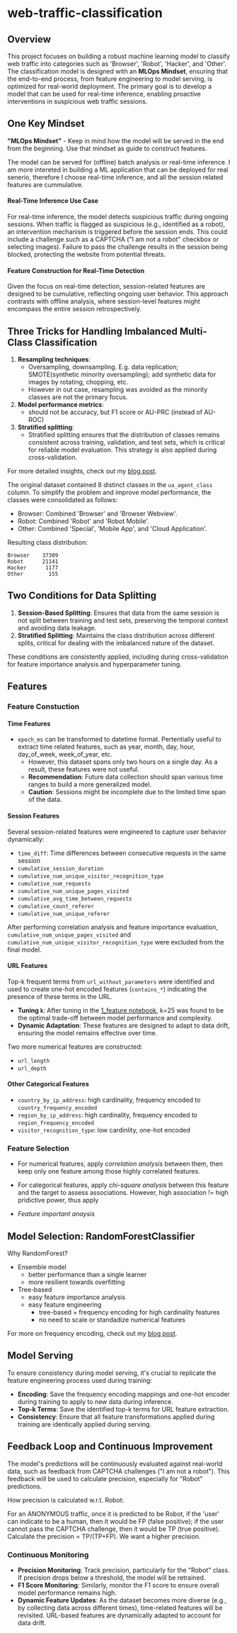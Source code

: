 # web-traffic-classification

## Overview
This project focuses on building a robust machine learning model to classify web traffic into categories such as 'Browser', 'Robot', 'Hacker', and 'Other'. The classification model is designed with an **MLOps Mindset**, ensuring that the end-to-end process, from feature engineering to model serving, is optimized for real-world deployment. The primary goal is to develop a model that can be used for real-time inference, enabling proactive interventions in suspicious web traffic sessions.

## One Key Mindset 
**"MLOps Mindset"** -  Keep in mind how the model will be served in the end from the beginning. Use that mindset as guide to construct features.

The model can be served for (offline) batch analysis or real-time inference. I am more intereted in building a ML application that can be deployed for real senerio, therefore I choose real-time inference, and all the session related features are cummulative. 

#### Real-Time Inference Use Case
 For real-time inference, the model detects suspicious traffic during ongoing sessions. When traffic is flagged as suspicious (e.g., identified as a robot), an intervention mechanism is triggered before the session ends. This could include a challenge such as a CAPTCHA ("I am not a robot" checkbox or selecting images). Failure to pass the challenge results in the session being blocked, protecting the website from potential threats.

#### Feature Construction for Real-Time Detection
Given the focus on real-time detection, session-related features are designed to be cumulative, reflecting ongoing user behavior. This approach contrasts with offline analysis, where session-level features might encompass the entire session retrospectively.

## Three Tricks for Handling Imbalanced Multi-Class Classification 

1. **Resampling techniques**: 
    - Oversampling, downsampling. E.g. data replication; SMOTE(synthetic minority oversampling); add synthetic data for images by rotating, chopping, etc. 
    - However in out case, resampling was avoided as the minority classes are not the primary focus.
2. **Model performance metrics**: 
    - should not be accuracy, but F1 score or AU-PRC (instead of AU-ROC)
3. **Stratified splitting**: 
    - Stratified splitting ensures that the distribution of classes remains consistent across training, validation, and test sets, which is critical for reliable model evaluation. This strategy is also applied during cross-validation.

For more detailed insights, check out my [blog post](https://medium.com/@SiqiLi/imbalanced-dataset-in-classification-a28e564124d5).

The original dataset contained 8 distinct classes in the `ua_agent_class` column. To simplify the problem and improve model performance, the classes were consolidated as follows:
- Browser: Combined 'Browser' and 'Browser Webview'.
- Robot: Combined 'Robot' and 'Robot Mobile'.
- Other: Combined 'Special', 'Mobile App', and 'Cloud Application'.

Resulting class distribution:
```
Browser    37309
Robot      21141
Hacker      1177
Other        155
```

## Two Conditions for Data Splitting
1. **Session-Based Splitting**: Ensures that data from the same session is not split between training and test sets, preserving the temporal context and avoiding data leakage.
2. **Stratified Splitting**: Maintains the class distribution across different splits, critical for dealing with the imbalanced nature of the dataset.

These conditions are consistently applied, including during cross-validation for feature importance analysis and hyperparameter tuning.

## Features
### Feature Constuction

#### Time Features

- `epoch_ms` can be transformed to datetime format. Pertentially useful to extract time related features, such as year, month, day, hour, day_of_week, week_of_year, etc. 
    - However, this dataset spans only two hours on a single day. As a result, these features were not useful.
    - **Recommendation**: Future data collection should span various time ranges to build a more generalized model.
    - **Caution**: Sessions might be incomplete due to the limited time span of the data.

#### Session Features
Several session-related features were engineered to capture user behavior dynamically:
- `time_diff`: Time differences between consecutive requests in the same session
- `cumulative_session_duration`
- `cumulative_num_unique_visitor_recognition_type`
- `cumulative_num_requests` 
- `cumulative_num_unique_pages_visited`
- `cumulative_avg_time_between_requests`
- `cumulative_count_referer`
- `cumulative_num_unique_referer`

After performing correlation analysis and feature importance evaluation, `cumulative_num_unique_pages_visited` and `cumulative_num_unique_visitor_recognition_type` were excluded from the final model.

#### URL Features

Top-k frequent terms from `url_without_parameters` were identified and used to create one-hot encoded features (`contains_*`) indicating the presence of these terms in the URL.

- **Tuning `k`**: After tuning in the [1_feature notebook](notebooks/1_feature.ipynb), k=25 was found to be the optimal trade-off between model performance and complexity.
- **Dynamic Adaptation**: These features are designed to adapt to data drift, ensuring the model remains effective over time.

Two more numerical features are constructed:
- `url_length`
- `url_depth`

#### Other Categorical Features
- `country_by_ip_address`: high cardinality, frequency encoded to `country_frequency_encoded`
- `region_by_ip_address`: high cardinality, frequency encoded to `region_frequency_encoded`
- `visitor_recognition_type`: low cardinlity, one-hot encoded

### Feature Selection
- For numerical features, apply *correlation analysis* between them, then keep only one feature among those highly correlated features.

- For categorical features, apply *chi-square analysis* between this feature and the target to assess associations. However, high association != high pridictive power, thus apply

- *Feature important anaysis*

## Model Selection: RandomForestClassifier
Why RandomForest?
- Ensemble model
    - better performance than a single learner
    - more resilient towards overfitting
- Tree-based
    - easy feature importance analysis
    - easy feature engineering
        - tree-based + frequency encoding for high cardinality features 
        - no need to scale or standadize numerical features

For more on frequency encoding, check out my [blog post](https://medium.com/@SiqiLi/frequency-encoding-4156b92e7942).


## Model Serving 
To ensure consistency during model serving, it's crucial to replicate the feature engineering process used during training:
- **Encoding**: Save the frequency encoding mappings and one-hot encoder during training to apply to new data during inference.
- **Top-k Terms**: Save the identified top-k terms for URL feature extraction.
- **Consistency**: Ensure that all feature transformations applied during training are identically applied during serving.

## Feedback Loop and Continuous Improvement

The model's predictions will be continuously evaluated against real-world data, such as feedback from CAPTCHA challenges ("I am not a robot"). This feedback will be used to calculate precision, especially for "Robot" predictions.

How precision is calculated w.r.t. Robot:

For an ANONYMOUS traffic, once it is predicted to be Robot, if the 'user' can indicate to be a human, then it would be FP (false positive); if the user cannot pass the CAPTCHA challenge, then it would be TP (true positive). Calculate the precision = TP/(TP+FP). We want a higher precision.

### Continuous Monitoring
- **Precision Monitoring**: Track precision, particularly for the "Robot" class. If precision drops below a threshold, the model will be retrained.
- **F1 Score Monitoring**: Similarly, monitor the F1 score to ensure overall model performance remains high.
- **Dynamic Feature Updates**: As the dataset becomes more diverse (e.g., by collecting data across different times), time-related features will be revisited. URL-based features are dynamically adapted to account for data drift.


